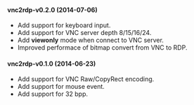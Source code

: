 #### vnc2rdp-v0.2.0 (2014-07-06)

* Add support for keyboard input.
* Add support for VNC server depth 8/15/16/24.
* Add **viewonly** mode when connect to VNC server.
* Improved performace of bitmap convert from VNC to RDP.

#### vnc2rdp-v0.1.0 (2014-06-23)

* Add support for VNC Raw/CopyRect encoding.
* Add support for mouse event.
* Add support for 32 bpp.
